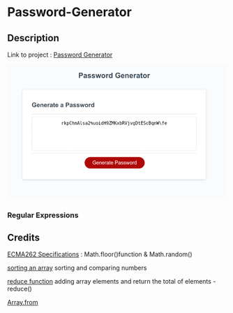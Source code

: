 # Password-Generator

## Description 

Link to project : [Password Generator](https://niwantha33.github.io/Password-Generator/)

![page](./assets/images/front-page.png)

### Regular Expressions 


## Credits 
[ECMA262 Specifications](https://tc39.es/ecma262/multipage/numbers-and-dates.html#sec-math.random) : Math.floor()function & Math.random()

[sorting an array](https://developer.mozilla.org/en-US/docs/Web/JavaScript/Reference/Global_Objects/Array/sort) sorting and comparing numbers

[reduce function](https://developer.mozilla.org/en-US/docs/Web/JavaScript/Reference/Global_Objects/Array/reduce) adding array elements and return the total of elements -  reduce()

[Array.from](https://developer.mozilla.org/en-US/docs/Web/JavaScript/Reference/Global_Objects/Array/from#specifications)